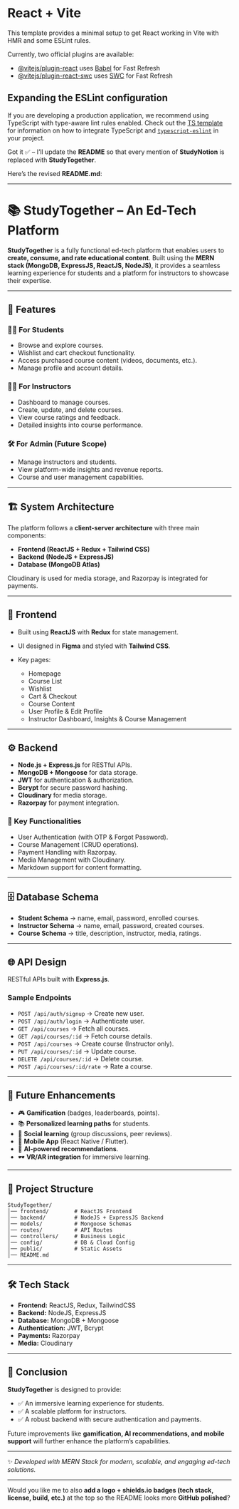 # React + Vite

This template provides a minimal setup to get React working in Vite with HMR and some ESLint rules.

Currently, two official plugins are available:

- [@vitejs/plugin-react](https://github.com/vitejs/vite-plugin-react/blob/main/packages/plugin-react) uses [Babel](https://babeljs.io/) for Fast Refresh
- [@vitejs/plugin-react-swc](https://github.com/vitejs/vite-plugin-react/blob/main/packages/plugin-react-swc) uses [SWC](https://swc.rs/) for Fast Refresh

## Expanding the ESLint configuration

If you are developing a production application, we recommend using TypeScript with type-aware lint rules enabled. Check out the [TS template](https://github.com/vitejs/vite/tree/main/packages/create-vite/template-react-ts) for information on how to integrate TypeScript and [`typescript-eslint`](https://typescript-eslint.io) in your project.

Got it ✅ – I’ll update the **README** so that every mention of **StudyNotion** is replaced with **StudyTogether**.

Here’s the revised **README.md**:

---

# 📚 StudyTogether – An Ed-Tech Platform

**StudyTogether** is a fully functional ed-tech platform that enables users to **create, consume, and rate educational content**. Built using the **MERN stack (MongoDB, ExpressJS, ReactJS, NodeJS)**, it provides a seamless learning experience for students and a platform for instructors to showcase their expertise.

---

## 🚀 Features

### 👩‍🎓 For Students

* Browse and explore courses.
* Wishlist and cart checkout functionality.
* Access purchased course content (videos, documents, etc.).
* Manage profile and account details.

### 👨‍🏫 For Instructors

* Dashboard to manage courses.
* Create, update, and delete courses.
* View course ratings and feedback.
* Detailed insights into course performance.

### 🛠️ For Admin (Future Scope)

* Manage instructors and students.
* View platform-wide insights and revenue reports.
* Course and user management capabilities.

---

## 🏗️ System Architecture

The platform follows a **client-server architecture** with three main components:

* **Frontend (ReactJS + Redux + Tailwind CSS)**
* **Backend (NodeJS + ExpressJS)**
* **Database (MongoDB Atlas)**

Cloudinary is used for media storage, and Razorpay is integrated for payments.

---

## 🎨 Frontend

* Built using **ReactJS** with **Redux** for state management.
* UI designed in **Figma** and styled with **Tailwind CSS**.
* Key pages:

  * Homepage
  * Course List
  * Wishlist
  * Cart & Checkout
  * Course Content
  * User Profile & Edit Profile
  * Instructor Dashboard, Insights & Course Management

---

## ⚙️ Backend

* **Node.js + Express.js** for RESTful APIs.
* **MongoDB + Mongoose** for data storage.
* **JWT** for authentication & authorization.
* **Bcrypt** for secure password hashing.
* **Cloudinary** for media storage.
* **Razorpay** for payment integration.

### 🔑 Key Functionalities

* User Authentication (with OTP & Forgot Password).
* Course Management (CRUD operations).
* Payment Handling with Razorpay.
* Media Management with Cloudinary.
* Markdown support for content formatting.

---

## 🗄️ Database Schema

* **Student Schema** → name, email, password, enrolled courses.
* **Instructor Schema** → name, email, password, created courses.
* **Course Schema** → title, description, instructor, media, ratings.

---

## 🌐 API Design

RESTful APIs built with **Express.js**.

### Sample Endpoints

* `POST /api/auth/signup` → Create new user.
* `POST /api/auth/login` → Authenticate user.
* `GET /api/courses` → Fetch all courses.
* `GET /api/courses/:id` → Fetch course details.
* `POST /api/courses` → Create course (Instructor only).
* `PUT /api/courses/:id` → Update course.
* `DELETE /api/courses/:id` → Delete course.
* `POST /api/courses/:id/rate` → Rate a course.

---


## 🔮 Future Enhancements

* 🎮 **Gamification** (badges, leaderboards, points).
* 📚 **Personalized learning paths** for students.
* 🤝 **Social learning** (group discussions, peer reviews).
* 📱 **Mobile App** (React Native / Flutter).
* 🤖 **AI-powered recommendations**.
* 🕶️ **VR/AR integration** for immersive learning.

---

## 📂 Project Structure

```
StudyTogether/
│── frontend/        # ReactJS Frontend
│── backend/         # NodeJS + ExpressJS Backend
│── models/          # Mongoose Schemas
│── routes/          # API Routes
│── controllers/     # Business Logic
│── config/          # DB & Cloud Config
│── public/          # Static Assets
│── README.md
```

---

## 🛠️ Tech Stack

* **Frontend:** ReactJS, Redux, TailwindCSS
* **Backend:** NodeJS, ExpressJS
* **Database:** MongoDB + Mongoose
* **Authentication:** JWT, Bcrypt
* **Payments:** Razorpay
* **Media:** Cloudinary

---

## 📌 Conclusion

**StudyTogether** is designed to provide:

* ✅ An immersive learning experience for students.
* ✅ A scalable platform for instructors.
* ✅ A robust backend with secure authentication and payments.

Future improvements like **gamification, AI recommendations, and mobile support** will further enhance the platform’s capabilities.

---

✨ *Developed with MERN Stack for modern, scalable, and engaging ed-tech solutions.*

---

Would you like me to also **add a logo + shields.io badges (tech stack, license, build, etc.)** at the top so the README looks more **GitHub polished**?
